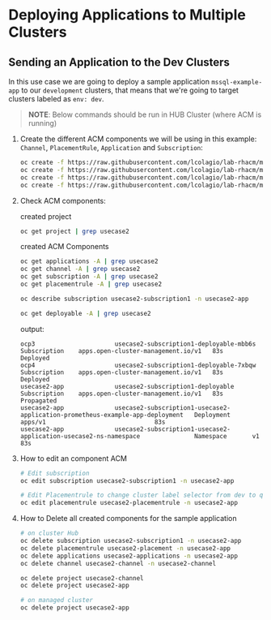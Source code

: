 # Deploying Applications to Multiple Clusters

## **Sending an Application to the Dev Clusters**

In this use case we are going to deploy a sample application `mssql-example-app` to our `development` clusters, that means that we're going to target clusters labeled as `env: dev`.

> **NOTE**: Below commands should be run in HUB Cluster (where ACM is running)

1. Create the different ACM components we will be using in this example: `Channel`, `PlacementRule`, `Application` and `Subscription`:

    ~~~sh
    oc create -f https://raw.githubusercontent.com/lcolagio/lab-rhacm/master/temp/usecase2/rhacm/channel.yaml
    oc create -f https://raw.githubusercontent.com/lcolagio/lab-rhacm/master/temp/usecase2/rhacm/application.yaml
    oc create -f https://raw.githubusercontent.com/lcolagio/lab-rhacm/master/temp/usecase2/rhacm/subscription.yaml
    oc create -f https://raw.githubusercontent.com/lcolagio/lab-rhacm/master/temp/usecase2/rhacm/placementrule.yaml
    ~~~

2.  Check ACM components:

    created project

    ~~~sh
    oc get project | grep usecase2
    ~~~

    created ACM Components

    ~~~sh
    oc get applications -A | grep usecase2
    oc get channel -A | grep usecase2
    oc get subscription -A | grep usecase2
    oc get placementrule -A | grep usecase2

    oc describe subscription usecase2-subscription1 -n usecase2-app
    ~~~


    ~~~sh
    oc get deployable -A | grep usecase2
    ~~~
    output: 
    ~~~
    ocp3                      usecase2-subscription1-deployable-mbb6s                                         Subscription    apps.open-cluster-management.io/v1   83s    Deployed
    ocp4                      usecase2-subscription1-deployable-7xbqw                                         Subscription    apps.open-cluster-management.io/v1   83s    Deployed
    usecase2-app              usecase2-subscription1-deployable                                               Subscription    apps.open-cluster-management.io/v1   83s    Propagated
    usecase2-app              usecase2-subscription1-usecase2-application-prometheus-example-app-deployment   Deployment      apps/v1                              83s
    usecase2-app              usecase2-subscription1-usecase2-application-usecase2-ns-namespace               Namespace       v1                                   83s
    ~~~

3. How to edit an component ACM

    ~~~sh
    # Edit subscription
    oc edit subscription usecase2-subscription1 -n usecase2-app
    ~~~

    ~~~sh
    # Edit Placementrule to change cluster label selector from dev to qua by example
    oc edit placementrule usecase2-placementrule -n usecase2-app
    ~~~


4. How to Delete all created components for the sample application

    ~~~sh
    # on cluster Hub
    oc delete subscription usecase2-subscription1 -n usecase2-app
    oc delete placementrule usecase2-placement -n usecase2-app
    oc delete applications usecase2-applications -n usecase2-app
    oc delete channel usecase2-channel -n usecase2-channel
    
    oc delete project usecase2-channel
    oc delete project usecase2-app

    # on managed cluster
    oc delete project usecase2-app

    
    ~~~

